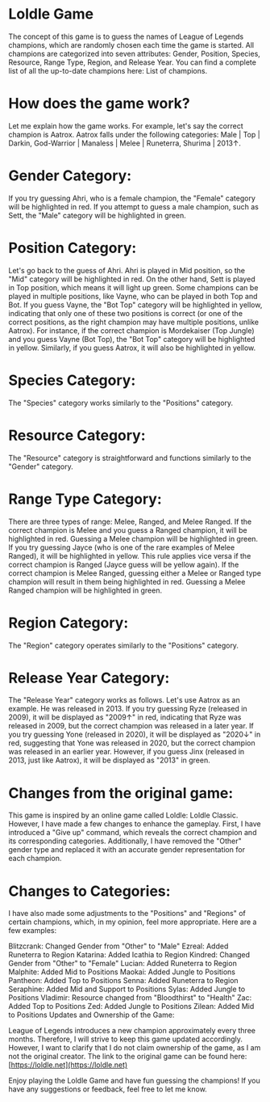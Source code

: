 # Loldle Game

The concept of this game is to guess the names of League of Legends champions, which are randomly chosen each time the game is started. All champions are categorized into seven attributes: Gender, Position, Species, Resource, Range Type, Region, and Release Year. You can find a complete list of all the up-to-date champions here: List of champions.

# How does the game work?

Let me explain how the game works. For example, let's say the correct champion is Aatrox. Aatrox falls under the following categories: Male | Top | Darkin, God-Warrior | Manaless | Melee | Runeterra, Shurima | 2013↑.

# Gender Category:

If you try guessing Ahri, who is a female champion, the "Female" category will be highlighted in red. If you attempt to guess a male champion, such as Sett, the "Male" category will be highlighted in green.

# Position Category:

Let's go back to the guess of Ahri. Ahri is played in Mid position, so the "Mid" category will be highlighted in red. On the other hand, 
Sett is played in Top position, which means it will light up green. Some champions can be played in multiple positions, like Vayne, who can be played in both Top and Bot. 
If you guess Vayne, the "Bot Top" category will be highlighted in yellow, indicating that only one of these two positions is correct 
(or one of the correct positions, as the right champion may have multiple positions, unlike Aatrox). 
For instance, if the correct champion is Mordekaiser (Top Jungle) and you guess Vayne (Bot Top), the "Bot Top" category will be highlighted in yellow. 
Similarly, if you guess Aatrox, it will also be highlighted in yellow.

# Species Category:

The "Species" category works similarly to the "Positions" category.

# Resource Category:

The "Resource" category is straightforward and functions similarly to the "Gender" category.

# Range Type Category:

There are three types of range: Melee, Ranged, and Melee Ranged. If the correct champion is Melee and you guess a Ranged champion, it will be highlighted in red. Guessing a Melee champion will be highlighted in green. If you try guessing Jayce (who is one of the rare examples of Melee Ranged), it will be highlighted in yellow. This rule applies vice versa if the correct champion is Ranged (Jayce guess will be yellow again). If the correct champion is Melee Ranged, guessing either a Melee or Ranged type champion will result in them being highlighted in red. Guessing a Melee Ranged champion will be highlighted in green.

# Region Category:

The "Region" category operates similarly to the "Positions" category.

# Release Year Category:

The "Release Year" category works as follows. Let's use Aatrox as an example. He was released in 2013. If you try guessing Ryze (released in 2009), it will be displayed as "2009↑" in red, indicating that Ryze was released in 2009, but the correct champion was released in a later year. If you try guessing Yone (released in 2020), it will be displayed as "2020↓" in red, suggesting that Yone was released in 2020, but the correct champion was released in an earlier year. However, if you guess Jinx (released in 2013, just like Aatrox), it will be displayed as "2013" in green.

# Changes from the original game:

This game is inspired by an online game called Loldle: Loldle Classic. However, I have made a few changes to enhance the gameplay. First, I have introduced a "Give up" command, which reveals the correct champion and its corresponding categories. Additionally, I have removed the "Other" gender type and replaced it with an accurate gender representation for each champion.

# Changes to Categories:

I have also made some adjustments to the "Positions" and "Regions" of certain champions, which, in my opinion, feel more appropriate. Here are a few examples:

Blitzcrank: Changed Gender from "Other" to "Male"
Ezreal: Added Runeterra to Region
Katarina: Added Icathia to Region
Kindred: Changed Gender from "Other" to "Female"
Lucian: Added Runeterra to Region
Malphite: Added Mid to Positions
Maokai: Added Jungle to Positions
Pantheon: Added Top to Positions
Senna: Added Runeterra to Region
Seraphine: Added Mid and Support to Positions
Sylas: Added Jungle to Positions
Vladimir: Resource changed from "Bloodthirst" to "Health"
Zac: Added Top to Positions
Zed: Added Jungle to Positions
Zilean: Added Mid to Positions
Updates and Ownership of the Game:

League of Legends introduces a new champion approximately every three months. Therefore, I will strive to keep this game updated accordingly. However, I want to clarify that I do not claim ownership of the game, as I am not the original creator. The link to the original game can be found here: [https://loldle.net](https://loldle.net)

Enjoy playing the Loldle Game and have fun guessing the champions! If you have any suggestions or feedback, feel free to let me know.
